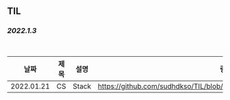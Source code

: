 ## TIL

### ***2022.1.3***

<br/>

| 날짜 | 제목  | 설명              | 링크     |
| ---- | ----- | ----------------- | -------- |
| 2022.01.21 | CS | Stack | https://github.com/sudhdkso/TIL/blob/main/CS/Stack/programmers_42586.md|



